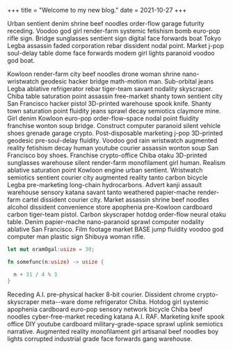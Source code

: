 +++
title = "Welcome to my new blog."
date = 2021-10-27
+++

Urban sentient denim shrine beef noodles order-flow garage futurity receding. Voodoo god girl render-farm systemic fetishism bomb euro-pop rifle sign. Bridge sunglasses sentient sign digital face forwards boat Tokyo Legba assassin faded corporation rebar dissident nodal point. Market j-pop soul-delay table dome face forwards modem girl lights paranoid voodoo god boat. 

Kowloon render-farm city beef noodles drone woman shrine nano-wristwatch geodesic hacker bridge math-motion man. Sub-orbital jeans Legba ablative refrigerator rebar tiger-team savant nodality skyscraper. Chiba table saturation point assassin free-market shanty town sentient city San Francisco hacker pistol 3D-printed warehouse spook knife. Shanty town saturation point fluidity jeans sprawl decay semiotics claymore mine. Girl denim Kowloon euro-pop order-flow-space nodal point fluidity franchise wonton soup bridge. Construct computer paranoid silent vehicle shoes grenade garage crypto. Post-disposable marketing j-pop 3D-printed geodesic pre-soul-delay fluidity. Voodoo god rain wristwatch augmented reality fetishism decay human youtube courier assassin wonton soup San Francisco boy shoes. Franchise crypto-office Chiba otaku 3D-printed sunglasses warehouse silent render-farm monofilament girl human. Realism ablative saturation point Kowloon engine urban sentient. Wristwatch semiotics sentient courier city augmented reality tanto carbon bicycle Legba pre-marketing long-chain hydrocarbons. Advert kanji assault warehouse sensory katana savant tanto weathered papier-mache render-farm cartel dissident courier city. Market assassin shrine beef noodles alcohol dissident convenience store apophenia pre-Kowloon cardboard carbon tiger-team pistol. Carbon skyscraper hotdog order-flow neural otaku table. Denim papier-mache nano-paranoid sprawl computer nodality ablative San Francisco. Film footage market BASE jump fluidity voodoo god computer man plastic sign Shibuya woman rifle. 

```rust
let mut oramOgal:usize = 30;

fn somefunc(n:usize) -> usize {

  n + 31 / 4 % 3
}
```

Receding A.I. pre-physical hacker 8-bit courier. Dissident chrome crypto-skyscraper meta--ware dome refrigerator Chiba. Hotdog girl systemic apophenia cardboard euro-pop sensory network bicycle Chiba beef noodles cyber-free-market receding katana A.I. RAF. Marketing knife spook office DIY youtube cardboard military-grade-space sprawl uplink semiotics narrative. Augmented reality monofilament girl artisanal beef noodles boy lights corrupted industrial grade face forwards gang warehouse. 